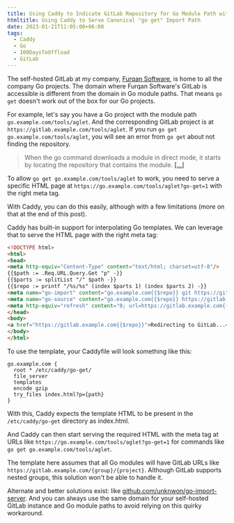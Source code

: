 ```yaml
---
title: Using Caddy to Indicate GitLab Repository for Go Module Path with Different Domains
htmltitle: Using Caddy to Serve Canonical "go get" Import Path
date: 2023-01-21T11:05:00+06:00
tags:
  - Caddy
  - Go
  - 100DaysToOffload
  - GitLab
---
```


The self-hosted GitLab at my company, [Furqan Software](https://furqansoftware.com), is home to all the company Go projects. The domain where Furqan Software's GitLab is accessible is different from the domain in Go module paths. That means `go get` doesn't work out of the box for our Go projects.

For example, let's say you have a Go project with the module path `go.example.com/tools/aglet`. And the corresponding GitLab project is at `https://gitlab.example.com/tools/aglet`. If you run `go get go.example.com/tools/aglet`, you will see an error from `go get` about not finding the repository.

> When the go command downloads a module in direct mode, it starts by locating the repository that contains the module. [\[...\]](https://go.dev/ref/mod#vcs-find)

To allow `go get go.example.com/tools/aglet` to work, you need to serve a specific HTML page at `https://go.example.com/tools/aglet?go-get=1` with the right meta tag.

With Caddy, you can do this easily, although with a few limitations (more on that at the end of this post).

Caddy has built-in support for interpolating Go templates. We can leverage that to serve the HTML page with the right meta tag:

``` html
<!DOCTYPE html>
<html>
<head>
<meta http-equiv="Content-Type" content="text/html; charset=utf-8"/>
{{$path := .Req.URL.Query.Get "p" -}}
{{$parts := splitList "/" $path -}}
{{$repo := printf "/%s/%s" (index $parts 1) (index $parts 2) -}}
<meta name="go-import" content="go.example.com{{$repo}} git https://gitlab.example.com{{$repo}}.git">
<meta name="go-source" content="go.example.com{{$repo}} https://gitlab.example.com{{$repo}} https://gitlab.example.com{{$repo}}/-/tree/master{/dir} https://gitlab.example.com{{$repo}}/-/blob/master{/dir}/{file}#L{line}">
<meta http-equiv="refresh" content="0; url=https://gitlab.example.com{{$repo}}">
</head>
<body>
<a href="https://gitlab.example.com{{$repo}}">Redirecting to GitLab...</a>
</body>
</html>
```

To use the template, your Caddyfile will look something like this:

``` text
go.example.com {
  root * /etc/caddy/go-get/
  file_server
  templates
  encode gzip
  try_files index.html?p={path}
}
```

With this, Caddy expects the template HTML to be present in the `/etc/caddy/go-get` directory as index.html.

And Caddy can then start serving the required HTML with the meta tag at URLs like `https://go.example.com/tools/aglet?go-get=1` for commands like `go get go.example.com/tools/aglet`.

The template here assumes that all Go modules will have GitLab URLs like `https://gitlab.example.com/{group}/{project}`. Although GitLab supports nested groups, this solution won't be able to handle it.

Alternate and better solutions exist: like [github.com/unknwon/go-import-server](https://github.com/unknwon/go-import-server). And you can always use the same domain for your self-hosted GitLab instance and Go module paths to avoid relying on this quirky workaround.
